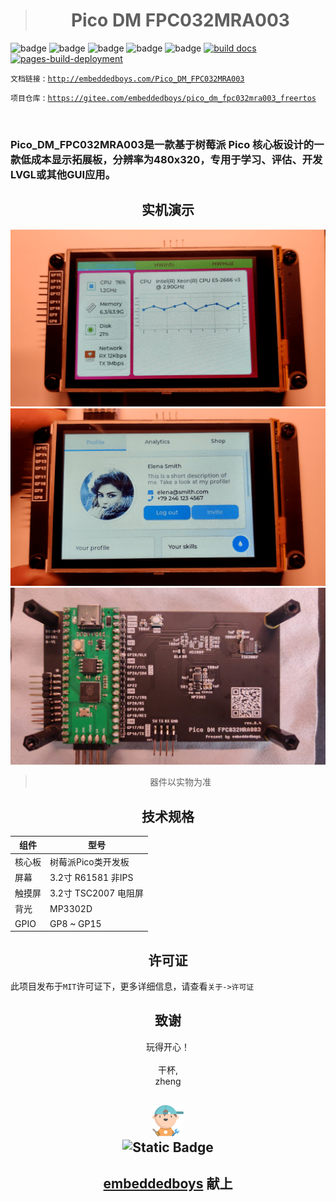 > <h1 align="center"> <strong>Pico DM FPC032MRA003</strong> </h1>

![badge](https://img.shields.io/github/stars/embeddedboys/Pico_DM_FPC032MRA003)
![badge](https://img.shields.io/github/repo-size/embeddedboys/Pico_DM_FPC032MRA003)
![badge](https://img.shields.io/github/last-commit/embeddedboys/Pico_DM_FPC032MRA003/main)
![badge](https://img.shields.io/github/commit-activity/t/embeddedboys/Pico_DM_FPC032MRA003)
![badge](https://img.shields.io/github/license/embeddedboys/Pico_DM_FPC032MRA003)
[![build docs](https://github.com/embeddedboys/Pico_DM_FPC032MRA003/actions/workflows/blank.yml/badge.svg?branch=main&event=push)](https://github.com/embeddedboys/Pico_DM_FPC032MRA003/actions/workflows/blank.yml)
[![pages-build-deployment](https://github.com/embeddedboys/Pico_DM_FPC032MRA003/actions/workflows/pages/pages-build-deployment/badge.svg?branch=main)](https://github.com/embeddedboys/Pico_DM_FPC032MRA003/actions/workflows/pages/pages-build-deployment)


`文档链接` : [`http://embeddedboys.com/Pico_DM_FPC032MRA003`](http://embeddedboys.com/Pico_DM_FPC032MRA003)

`项目仓库` : [`https://gitee.com/embeddedboys/pico_dm_fpc032mra003_freertos`](https://gitee.com/embeddedboys/pico_dm_fpc032mra003_freertos)

</br>

<h3><strong>Pico_DM_FPC032MRA003</strong>是一款基于树莓派 Pico 核心板设计的一款低成本显示拓展板，分辨率为480x320，专用于学习、评估、开发LVGL或其他GUI应用。</h3>

## <h2 align="center">实机演示</h2>
<!-- 快速简短的GIF玩法展示 -->
<img src="assets/dm_fpc032mra003_1.png" alt="board image" /> </br>
<img src="assets/dm_fpc032mra003_0.png" alt="board image" /> </br>
<img src="assets/board.jpg" alt="board image" /> </br>

> <p align="center">器件以实物为准</p>

## <h2 align="center">技术规格</h2>

<!-- 有关设备资源的表格 -->

| 组件   | 型号                 |
|--------|----------------------|
| 核心板 | 树莓派Pico类开发板   |
| 屏幕   | 3.2寸 R61581 非IPS   |
| 触摸屏 | 3.2寸 TSC2007 电阻屏 |
| 背光   | MP3302D              |
| GPIO   | GP8 ~ GP15           |


## <h2 align="center">许可证</h2>


此项目发布于`MIT`许可证下，更多详细信息，请查看`关于->许可证`

## <h2 align="center">致谢</h2>
<!-- 对该项目做出贡献的组织或个人 -->

<p align="center">
玩得开心！</br></br>
干杯,</br>
zheng </br>

</p>

<h2 align="center">
    <img src="assets/048-boy-next.png" width="10%" alt="embeddedboys logo" /> </br>
    <img alt="Static Badge" src="https://img.shields.io/badge/🍺-embeddedboys-blue">
</h2>
<h2 align="center">
    <a href="https://embeddedboys.github.io/">embeddedboys</a> 献上
</h2>
